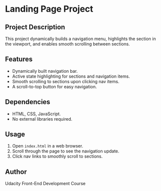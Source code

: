 # Landing Page Project

## Project Description
This project dynamically builds a navigation menu, highlights the section in the viewport, and enables smooth scrolling between sections.

## Features
- Dynamically built navigation bar.
- Active state highlighting for sections and navigation items.
- Smooth scrolling to sections upon clicking nav items.
- A scroll-to-top button for easy navigation.

## Dependencies
- HTML, CSS, JavaScript.
- No external libraries required.

## Usage
1. Open `index.html` in a web browser.
2. Scroll through the page to see the navigation update.
3. Click nav links to smoothly scroll to sections.

## Author
Udacity Front-End Development Course
